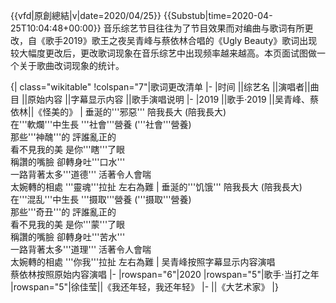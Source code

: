 {{vfd|原創總結|v|date=2020/04/25}}
{{Substub|time=2020-04-25T10:04:48+00:00}}
音乐综艺节目往往为了节目效果而对编曲与歌词有所更改，自《歌手2019》歌王之夜吴青峰与蔡依林合唱的《Ugly Beauty》歌词出现较大幅度更改后，更改歌词现象在音乐综艺中出现频率越来越高。本页面试图做一个关于歌曲改词现象的统计。

{| class="wikitable"
!colspan="7"|歌词更改清单
|-
|时间 ||综艺名 ||演唱者||曲目 ||原始内容 ||字幕显示内容 ||歌手演唱说明
|-
|2019 ||歌手·2019 ||吴青峰、蔡依林||《怪美的》
|
垂涎的'''邪惡''' 陪我長大 (陪我長大)<br />
在'''軟爛'''中生長 '''社會'''營養 ('''社會'''營養) <br />
那些'''神醜'''的 評誰亂正的 <br />
看不見我的美 是你'''瞎'''了眼 <br />
稱讚的嘴臉 卻轉身吐'''口水''' <br />
一路背著太多'''道德''' 活著令人會喘 <br />
太婉轉的相處 '''靈魂'''拉扯 左右為難 
|
垂涎的'''饥饿''' 陪我長大 (陪我長大)<br />
在'''混乱'''中生長 '''摄取'''營養 ('''摄取'''營養) <br />
那些'''奇丑'''的 評誰亂正的 <br />
看不見我的美 是你'''蒙'''了眼 <br />
稱讚的嘴臉 卻轉身吐'''苦水''' <br />
一路背著太多'''道理''' 活著令人會喘 <br />
太婉轉的相處 '''你我'''拉扯 左右為難 
|
吴青峰按照字幕显示内容演唱 <br />
蔡依林按照原始内容演唱
|-
|rowspan="6"|2020 
|rowspan="5"|歌手·当打之年 
|rowspan="5"|徐佳莹||《我还年轻，我还年轻》
|-
||《大艺术家》
|}